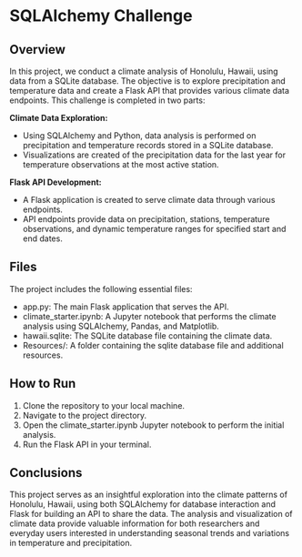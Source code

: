 # SQLAlchemy Challenge

## Overview
In this project, we conduct a climate analysis of Honolulu, Hawaii, using data from a SQLite database. The objective is to explore precipitation and temperature data and create a Flask API that provides various climate data endpoints. This challenge is completed in two parts:

**Climate Data Exploration:**

 * Using SQLAlchemy and Python, data analysis is performed on precipitation and temperature records stored in a SQLite database.
 * Visualizations are created of the precipitation data for the last year for temperature observations at the most active station.

**Flask API Development:**

 * A Flask application is created to serve climate data through various endpoints.
 * API endpoints provide data on precipitation, stations, temperature observations, and dynamic temperature ranges for specified start and end dates.

 ## Files
 The project includes the following essential files:

 * app.py: The main Flask application that serves the API.
 * climate_starter.ipynb: A Jupyter notebook that performs the climate analysis using SQLAlchemy, Pandas, and Matplotlib.
 * hawaii.sqlite: The SQLite database file containing the climate data.
 * Resources/: A folder containing the sqlite database file and additional resources.

 ## How to Run
 1. Clone the repository to your local machine.
 2. Navigate to the project directory.
 3. Open the climate_starter.ipynb Jupyter notebook to perform the initial analysis.
 4. Run the Flask API in your terminal.

## Conclusions
This project serves as an insightful exploration into the climate patterns of Honolulu, Hawaii, using both SQLAlchemy for database interaction and Flask for building an API to share the data. The analysis and visualization of climate data provide valuable information for both researchers and everyday users interested in understanding seasonal trends and variations in temperature and precipitation.